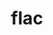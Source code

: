 ---
title: "flac"
layout: cache
categories: [package, develop]
meta: {"versions": ["1.4.3"], "compilers": ["apple-clang@=15.0.0", "gcc@=11.4.0"], "oss": ["ubuntu22.04", "ventura"], "platforms": ["darwin", "linux"], "targets": ["aarch64", "x86_64_v3"], "stacks": ["ml-darwin-aarch64-mps", "ml-linux-x86_64-cpu", "ml-linux-x86_64-cuda", "ml-linux-x86_64-rocm", "root"], "num_specs": 4, "num_specs_by_stack": {"root": 4, "ml-darwin-aarch64-mps": 1, "ml-linux-x86_64-cpu": 3, "ml-linux-x86_64-cuda": 3, "ml-linux-x86_64-rocm": 1}}
spec_details: [{"hash": "toujoyq5sdmjatfmttb5rxu4fx6bec3s", "compiler": "apple-clang@=15.0.0", "versions": ["1.4.3"], "os": "ventura", "platform": "darwin", "target": "aarch64", "variants": ["build_system=autotools"], "stacks": ["root", "ml-darwin-aarch64-mps"], "size": "-", "tarball": "https://binaries.spack.io/develop/build_cache/darwin-ventura-aarch64/apple-clang-15.0.0/flac-1.4.3/darwin-ventura-aarch64-apple-clang-15.0.0-flac-1.4.3-toujoyq5sdmjatfmttb5rxu4fx6bec3s.spack"}, {"hash": "pblskvtytclmextylls7adnez24qy67y", "compiler": "gcc@=11.4.0", "versions": ["1.4.3"], "os": "ubuntu22.04", "platform": "linux", "target": "x86_64_v3", "variants": ["build_system=autotools"], "stacks": ["root", "ml-linux-x86_64-cpu", "ml-linux-x86_64-cuda"], "size": "-", "tarball": "https://binaries.spack.io/develop/build_cache/linux-ubuntu22.04-x86_64_v3/gcc-11.4.0/flac-1.4.3/linux-ubuntu22.04-x86_64_v3-gcc-11.4.0-flac-1.4.3-pblskvtytclmextylls7adnez24qy67y.spack"}, {"hash": "xz7oz3vialyqvtc74u2umjzn6h6r4qob", "compiler": "gcc@=11.4.0", "versions": ["1.4.3"], "os": "ubuntu22.04", "platform": "linux", "target": "x86_64_v3", "variants": ["build_system=autotools"], "stacks": ["root", "ml-linux-x86_64-cpu", "ml-linux-x86_64-cuda"], "size": "-", "tarball": "https://binaries.spack.io/develop/build_cache/linux-ubuntu22.04-x86_64_v3/gcc-11.4.0/flac-1.4.3/linux-ubuntu22.04-x86_64_v3-gcc-11.4.0-flac-1.4.3-xz7oz3vialyqvtc74u2umjzn6h6r4qob.spack"}, {"hash": "7ubyaqnm5uljzxhdqjb4dh7jj6msfs34", "compiler": "gcc@=11.4.0", "versions": ["1.4.3"], "os": "ubuntu22.04", "platform": "linux", "target": "x86_64_v3", "variants": ["build_system=autotools"], "stacks": ["root", "ml-linux-x86_64-cpu", "ml-linux-x86_64-rocm", "ml-linux-x86_64-cuda"], "size": "-", "tarball": "https://binaries.spack.io/develop/build_cache/linux-ubuntu22.04-x86_64_v3/gcc-11.4.0/flac-1.4.3/linux-ubuntu22.04-x86_64_v3-gcc-11.4.0-flac-1.4.3-7ubyaqnm5uljzxhdqjb4dh7jj6msfs34.spack"}]
---